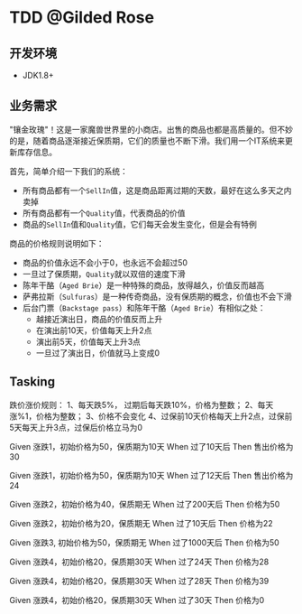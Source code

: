 # TDD @Gilded Rose


## 开发环境
 - JDK1.8+
 
## 业务需求

"镶金玫瑰"！这是一家魔兽世界里的小商店。出售的商品也都是高质量的。但不妙的是，随着商品逐渐接近保质期，它们的质量也不断下滑。我们用一个IT系统来更新库存信息。

首先，简单介绍一下我们的系统：

- 所有商品都有一个`SellIn`值，这是商品距离过期的天数，最好在这么多天之内卖掉
- 所有商品都有一个`Quality`值，代表商品的价值
- 商品的`SellIn`值和`Quality`值，它们每天会发生变化，但是会有特例


商品的价格规则说明如下：

- 商品的价值永远不会小于0，也永远不会超过50
- 一旦过了保质期，`Quality`就以双倍的速度下滑
- 陈年干酪（`Aged Brie`）是一种特殊的商品，放得越久，价值反而越高
- 萨弗拉斯（`Sulfuras`）是一种传奇商品，没有保质期的概念，价值也不会下滑
- 后台门票（`Backstage pass`）和陈年干酪（`Aged Brie`）有相似之处：
	- 越接近演出日，商品的价值反而上升
	- 在演出前10天，价值每天上升2点
	- 演出前5天，价值每天上升3点
	- 一旦过了演出日，价值就马上变成0
	
	
## Tasking
跌价涨价规则：
1、每天跌5%， 过期后每天跌10%，价格为整数；
2、每天涨%1，价格为整数；
3、价格不会变化
4、过保前10天价格每天上升2点，过保前5天每天上升3点，过保后价格立马为0

Given 涨跌1，初始价格为50，保质期为10天
When 过了10天后
Then 售出价格为 30

Given 涨跌1，初始价格为50，保质期为10天
When 过了12天后
Then 售出价格为 24

Given 涨跌2，初始价格为40，保质期无
When 过了200天后
Then 价格为50

Given 涨跌2，初始价格为20，保质期无
When 过了10天后
Then 价格为22

Given 涨跌3, 初始价格为50，保质期无
When 过了1000天后
Then 价格为50

Given 涨跌4，初始价格20，保质期30天
When 过了24天
Then 价格为28

Given 涨跌4，初始价格20，保质期30天
When 过了28天
Then 价格为39

Given 涨跌4，初始价格20，保质期30天
When 过了30天
Then 价格为0










